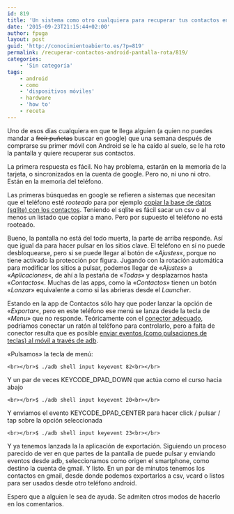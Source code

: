 ```yaml
---
id: 819
title: 'Un sistema como otro cualquiera para recuperar tus contactos en un Android con la pantalla rota'
date: '2015-09-23T21:15:44+02:00'
author: fpuga
layout: post
guid: 'http://conocimientoabierto.es/?p=819'
permalink: /recuperar-contactos-android-pantalla-rota/819/
categories:
    - 'Sin categoría'
tags:
    - android
    - como
    - 'dispositivos móviles'
    - hardware
    - 'how to'
    - receta
---
```


Uno de esos días cualquiera en que te llega alguien (a quien no puedes mandar a <del>freír puñetas</del> buscar en google) que una semana después de comprarse su primer móvil con Android se le ha caído al suelo, se le ha roto la pantalla y quiere recuperar sus contactos.

La primera respuesta es fácil. No hay problema, estarán en la memoria de la tarjeta, o sincronizados en la cuenta de google. Pero no, ni uno ni otro. Están en la memoria del teléfono.

Las primeras búsquedas en google se refieren a sistemas que necesitan que el teléfono esté *rooteado* para por ejemplo [copiar la base de datos (sqlite) con los contactos](https://chombium.wordpress.com/2012/09/30/android-how-to-backup-contacts-and-sms-messages/). Teniendo el sqlite es fácil sacar un csv o al menos un listado que copiar a mano. Pero por supuesto el teléfono no está rooteado.

Bueno, la pantalla no está del todo muerta, la parte de arriba responde. Así que igual da para hacer pulsar en los sitios clave. El teléfono en sí no puede desbloquearse, pero si se puede llegar al botón de «*Ajustes*«, porque no tiene activado la protección por figura. Jugando con la rotación automática para modificar los sitios a pulsar, podemos llegar de «*Ajustes*» a «*Aplicaciones*«, de ahí a la pestaña de «*Todas*» y desplazarnos hasta «*Contactos*«. Muchas de las apps, como la «*Contactos*» tienen un botón «*Lanzar*» equivalente a como si las abrieras desde el *Launcher*.

Estando en la app de Contactos sólo hay que poder lanzar la opción de «*Exportar*«, pero en este teléfono ese menú se lanza desde la tecla de «*Menu*» que no responde. Teóricamente con el [conector adecuado](https://en.wikipedia.org/wiki/USB_On-The-Go), podríamos conectar un ratón al teléfono para controlarlo, pero a falta de conector resulta que es posible [enviar eventos (como pulsaciones de teclas) al móvil a través de adb](http://thecodeartist.blogspot.de/2011/03/simulating-keyevents-on-android-device.html).

«Pulsamos» la tecla de menú:

`<br></br>$ ./adb shell input keyevent 82<br></br>`

Y un par de veces KEYCODE\_DPAD\_DOWN que actúa como el curso hacia abajo

`<br></br>$ ./adb shell input keyevent 20<br></br>`

Y enviamos el evento KEYCODE\_DPAD\_CENTER para hacer click / pulsar / tap sobre la opción seleccionada

`<br></br>$ ./adb shell input keyevent 23<br></br>`

Y ya tenemos lanzada la la aplicación de exportación. Siguiendo un proceso parecido de ver en que partes de la pantalla de puede pulsar y enviando eventos desde adb, seleccionamos como origen el smartphone, como destino la cuenta de gmail. Y listo. En un par de minutos tenemos los contactos en gmail, desde donde podemos exportarlos a csv, vcard o listos para ser usados desde otro teléfono android.

Espero que a alguien le sea de ayuda. Se admiten otros modos de hacerlo en los comentarios.
